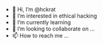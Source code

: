 - 👋 Hi, I’m @hckrat
- 👀 I’m interested in ethical hacking
- 🌱 I’m currently learning 
- 💞️ I’m looking to collaborate on ...
- 📫 How to reach me ...

<!---
hckrat/hckrat is a ✨ special ✨ repository because its `README.md` (this file) appears on your GitHub profile.
You can click the Preview link to take a look at your changes.
--->
